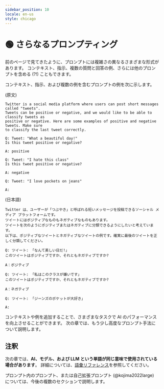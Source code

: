 ```yaml
---
sidebar_position: 10
locale: en-us
style: chicago
---
```


# 🟢 さらなるプロンプティング

前のページで見てきたように、プロンプトには複雑さの異なるさまざまな形式があります。
コンテキスト、指示、複数の質問と回答の例、さらには他のプロンプトを含める (?!) こともできます。

コンテキスト、指示、および複数の例を含むプロンプトの例を次に示します。

(原文)
```text
Twitter is a social media platform where users can post short messages called "tweets".
Tweets can be positive or negative, and we would like to be able to classify tweets as
positive or negative. Here are some examples of positive and negative tweets. Make sure 
to classify the last tweet correctly.

Q: Tweet: "What a beautiful day!"
Is this tweet positive or negative?

A: positive

Q: Tweet: "I hate this class"
Is this tweet positive or negative?

A: negative

Q: Tweet: "I love pockets on jeans"

A:
```

(日本語)
```text
Twitter は、ユーザーが「つぶやき」と呼ばれる短いメッセージを投稿できるソーシャル メディア プラットフォームです。
ツイートにはポジティブなものもネガティブなものもあります。
ツイートを次のようにポジティブまたはネガティブに分類できるようにしたいと考えています。
以下は、ポジティブなツイートとネガティブなツイートの例です。確実に最後のツイートを正しく分類してください。

Q: ツイート: 「なんて美しい日だ!」
このツイートはポジティブですか、それともネガティブですか?

A：ポジティブ

Q: ツイート: 「私はこのクラスが嫌いです」
このツイートはポジティブですか、それともネガティブですか?

A：ネガティブ

Q: ツイート: 「ジーンズのポケットが大好き」

A:
```

コンテキストや例を追加することで、さまざまなタスクで AI のパフォーマンスを向上させることができます。
次の章では、もう少し高度なプロンプト手法について説明します。

## 注釈

次の章では、**AI、モデル、および LLM という単語が同じ意味で使用されている場合があります**。
詳細については、[語彙リファレンス](https://learnprompting.org/docs/vocabulary)を参照してください。

プロンプト内のプロンプト、または自己拡張プロンプト (@kojima2022large) については、今後の複数のセクションで説明します。
